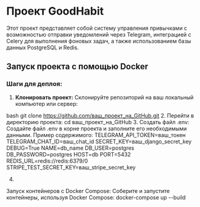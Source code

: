 # Проект GoodHabit

Этот проект представляет собой систему управления привычками с возможностью отправки уведомлений через Telegram, интеграцией с Celery для выполнения фоновых задач, а также использованием базы данных PostgreSQL и Redis. 

## Запуск проекта с помощью Docker


### Шаги для деплоя:

1. **Клонировать проект:** Склонируйте репозиторий на ваш локальный компьютер или сервер:
   
bash
   git clone https://github.com/ваш_проект_на_GitHub.git
2. Перейти в директорию проекта:
cd ваш_проект_на_GitHub
3. 
Создать файл .env: Создайте файл .env в корне проекта и заполните его 
необходимыми данными. Пример содержимого:
TELEGRAM_API_TOKEN=ваш_токен
TELEGRAM_CHAT_ID=ваш_chat_id
SECRET_KEY=ваш_django_secret_key
DEBUG=True
NAME=db_name
DB_USER=postgres
DB_PASSWORD=postgres
HOST=db
PORT=5432
REDIS_URL=redis://redis:6379/0
STRIPE_TEST_SECRET_KEY=ваш_stripe_secret_key

4.
Запуск контейнеров с Docker Compose: Соберите и запустите контейнеры, используя Docker Compose:
docker-compose up --build